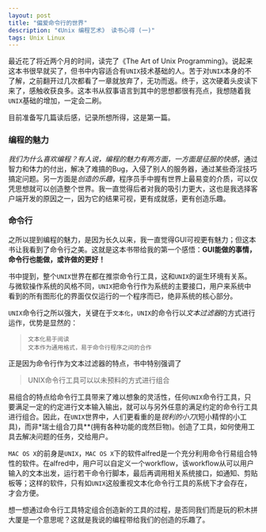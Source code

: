 ```yaml
---
layout: post
title: "偏爱命令行的世界"
description: "《Unix 编程艺术》 读书心得 (一)"
tags: Unix Linux
---
```


最近花了将近两个月的时间，读完了《The Art of Unix Programming》。说起来这本书很早就买了，但书中内容适合有`UNIX`技术基础的人。苦于对`UNIX`本身的不了解，之前翻开过几次都看了一章就放弃了，无功而返。终于，这次硬着头皮读下来了，感触收获良多。这本书从叙事语言到其中的思想都很有亮点，我想随着我`UNIX`基础的增加，一定会二刷。

目前准备写几篇读后感，记录所想所得，这是第一篇。

### 编程的魅力

*我们为什么喜欢编程？*有人说，编程的魅力有两方面，一方面是*征服的快感*，通过智力和体力的付出，解决了难搞的Bug，入侵了别人的服务器，通过某些奇淫技巧搞定问题。另一方面是*创造的乐趣*，程序员手中握有世界上最易变的介质，可以仅凭思想就可以创造整个世界。我一直觉得后者对我的吸引力更大，这也是我选择客户端开发的原因之一，因为它的结果可视，更有成就感，更有创造乐趣。

### 命令行

之所以提到编程的魅力，是因为长久以来，我一直觉得GUI可视更有魅力；但这本书让我看到了命令行之美。这就是这本书带给我的第一个感悟：**GUI能做的事情，命令行也能做，或许做的更好！**

书中提到，整个`UNIX`世界在都在推崇命令行工具，这和`UNIX`的诞生环境有关系。与微软操作系统的风格不同，`UNIX`把命令行作为系统的主要接口，用户来系统中看到的所有图形化的界面仅仅运行的一个程序而已，绝非系统的核心部分。

`UNIX`命令行之所以强大，关键在于`文本化`，`UNIX`的命令行以*文本过滤器*的方式进行运作，优势是显然的：
    
>     文本化易于阅读
>     文本作为通用格式，易于命令行程序之间的合作

正是因为命令行作为文本过滤器的特点，书中特别强调了

>    UNIX命令行工具可以以未预料的方式进行组合

易组合的特点给命令行工具带来了难以想象的灵活性，任何`UNIX`命令行工具，只要满足一定的约定进行文本输入输出，就可以与另外任意的满足约定的命令行工具进行组合。因此，在`UNIX`世界中，人们更看重的是*锐利的小刀*(短小精悍的小工具)，而非*瑞士组合刀具**(拥有各种功能的庞然巨物)。创造了工具，如何使用工具去解决问题的任务，交给用户。

`MAC OS X`的前身是`UNIX`，`MAC OS X`下的软件alfred是一个充分利用命令行易组合特性的软件。在alfred中，用户可以自定义一个workflow，该workflow从可以用户输入的文本出发，运行若干命令行脚本，最后再调用相关系统接口，如通知、剪贴板等；这样的软件，只有如`UNIX`这般重视文本化命令行工具的系统下才会存在，才会方便。

想一想通过命令行工具特定组合创造新的工具的过程，是否同我们而是玩的积木拼大厦是一个意思呢？这就是我说的编程带给我们的创造的乐趣了。
